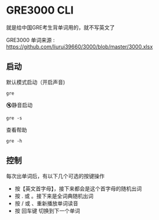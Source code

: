 # GRE3000 CLI

就是给中国GRE考生背单词用的，就不写英文了

GRE3000 单词来源 : https://github.com/liurui39660/3000/blob/master/3000.xlsx

## 启动

默认模式启动（开启声音)

```shell
gre 
```

🔇静音启动

```shell
gre -s
```

查看帮助
```shell
gre -h
```

## 控制

每次出单词后，有以下几个可选的按键操作

* 按【英文首字母】，接下来都会是这个首字母的随机出词
* 按 . 或 。接下来是全词典随机出词
* 按 / 或 、重新播放单词读音
* 按 回车键 切换到下一个单词
